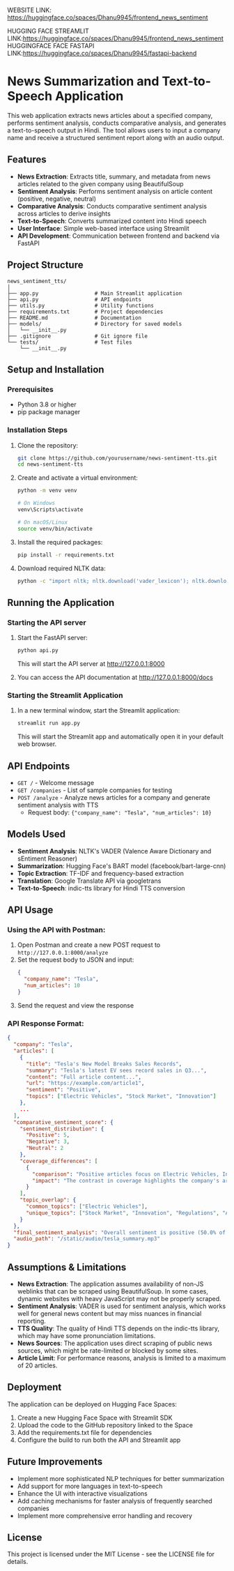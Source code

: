 WEBSITE LINK: https://huggingface.co/spaces/Dhanu9945/frontend_news_sentiment

HUGGING FACE STREAMLIT LINK:https://huggingface.co/spaces/Dhanu9945/frontend_news_sentiment
HUGGINGFACE FACE FASTAPI LINK:https://huggingface.co/spaces/Dhanu9945/fastapi-backend

# News Summarization and Text-to-Speech Application

This web application extracts news articles about a specified company, performs sentiment analysis, conducts comparative analysis, and generates a text-to-speech output in Hindi. The tool allows users to input a company name and receive a structured sentiment report along with an audio output.

## Features

- **News Extraction**: Extracts title, summary, and metadata from news articles related to the given company using BeautifulSoup
- **Sentiment Analysis**: Performs sentiment analysis on article content (positive, negative, neutral)
- **Comparative Analysis**: Conducts comparative sentiment analysis across articles to derive insights
- **Text-to-Speech**: Converts summarized content into Hindi speech
- **User Interface**: Simple web-based interface using Streamlit
- **API Development**: Communication between frontend and backend via FastAPI

## Project Structure

```
news_sentiment_tts/
│
├── app.py                  # Main Streamlit application
├── api.py                  # API endpoints
├── utils.py                # Utility functions
├── requirements.txt        # Project dependencies
├── README.md               # Documentation
├── models/                 # Directory for saved models
│   └── __init__.py
├── .gitignore              # Git ignore file
└── tests/                  # Test files
    └── __init__.py
```

## Setup and Installation

### Prerequisites

- Python 3.8 or higher
- pip package manager

### Installation Steps

1. Clone the repository:
   ```bash
   git clone https://github.com/yourusername/news-sentiment-tts.git
   cd news-sentiment-tts
   ```

2. Create and activate a virtual environment:
   ```bash
   python -m venv venv
   
   # On Windows
   venv\Scripts\activate
   
   # On macOS/Linux
   source venv/bin/activate
   ```

3. Install the required packages:
   ```bash
   pip install -r requirements.txt
   ```

4. Download required NLTK data:
   ```bash
   python -c "import nltk; nltk.download('vader_lexicon'); nltk.download('punkt'); nltk.download('stopwords')"
   ```

## Running the Application

### Starting the API server

1. Start the FastAPI server:
   ```bash
   python api.py
   ```
   This will start the API server at http://127.0.0.1:8000

2. You can access the API documentation at http://127.0.0.1:8000/docs

### Starting the Streamlit Application

1. In a new terminal window, start the Streamlit application:
   ```bash
   streamlit run app.py
   ```
   This will start the Streamlit app and automatically open it in your default web browser.

## API Endpoints

- `GET /` - Welcome message
- `GET /companies` - List of sample companies for testing
- `POST /analyze` - Analyze news articles for a company and generate sentiment analysis with TTS
  - Request body: `{"company_name": "Tesla", "num_articles": 10}`

## Models Used

- **Sentiment Analysis**: NLTK's VADER (Valence Aware Dictionary and sEntiment Reasoner)
- **Summarization**: Hugging Face's BART model (facebook/bart-large-cnn)
- **Topic Extraction**: TF-IDF and frequency-based extraction
- **Translation**: Google Translate API via googletrans
- **Text-to-Speech**: indic-tts library for Hindi TTS conversion

## API Usage

### Using the API with Postman:

1. Open Postman and create a new POST request to `http://127.0.0.1:8000/analyze`
2. Set the request body to JSON and input:
   ```json
   {
     "company_name": "Tesla",
     "num_articles": 10
   }
   ```
3. Send the request and view the response

### API Response Format:

```json
{
  "company": "Tesla",
  "articles": [
    {
      "title": "Tesla's New Model Breaks Sales Records",
      "summary": "Tesla's latest EV sees record sales in Q3...",
      "content": "Full article content...",
      "url": "https://example.com/article1",
      "sentiment": "Positive",
      "topics": ["Electric Vehicles", "Stock Market", "Innovation"]
    },
    ...
  ],
  "comparative_sentiment_score": {
    "sentiment_distribution": {
      "Positive": 5,
      "Negative": 3,
      "Neutral": 2
    },
    "coverage_differences": [
      {
        "comparison": "Positive articles focus on Electric Vehicles, Innovation, while negative articles discuss Regulations, Autonomous Vehicles.",
        "impact": "The contrast in coverage highlights the company's areas of strength and challenges."
      }
    ],
    "topic_overlap": {
      "common_topics": ["Electric Vehicles"],
      "unique_topics": ["Stock Market", "Innovation", "Regulations", "Autonomous Vehicles"]
    }
  },
  "final_sentiment_analysis": "Overall sentiment is positive (50.0% of articles), suggesting favorable news coverage.",
  "audio_path": "/static/audio/tesla_summary.mp3"
}
```

## Assumptions & Limitations

- **News Extraction**: The application assumes availability of non-JS weblinks that can be scraped using BeautifulSoup. In some cases, dynamic websites with heavy JavaScript may not be properly scraped.
- **Sentiment Analysis**: VADER is used for sentiment analysis, which works well for general news content but may miss nuances in financial reporting.
- **TTS Quality**: The quality of Hindi TTS depends on the indic-tts library, which may have some pronunciation limitations.
- **News Sources**: The application uses direct scraping of public news sources, which might be rate-limited or blocked by some sites.
- **Article Limit**: For performance reasons, analysis is limited to a maximum of 20 articles.

## Deployment

The application can be deployed on Hugging Face Spaces:

1. Create a new Hugging Face Space with Streamlit SDK
2. Upload the code to the GitHub repository linked to the Space
3. Add the requirements.txt file for dependencies
4. Configure the build to run both the API and Streamlit app

## Future Improvements

- Implement more sophisticated NLP techniques for better summarization
- Add support for more languages in text-to-speech
- Enhance the UI with interactive visualizations
- Add caching mechanisms for faster analysis of frequently searched companies
- Implement more comprehensive error handling and recovery

## License

This project is licensed under the MIT License - see the LICENSE file for details.
